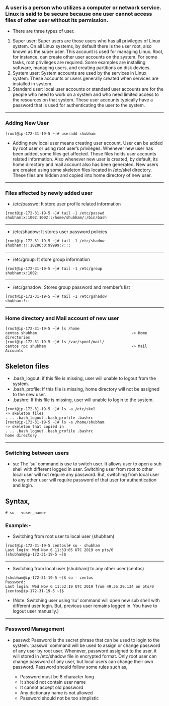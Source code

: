 ### A user is a person who utilizes a computer or network service. Linux is said to be secure because one user cannot access files of other user without its permission.
- There are three types of user.
1. Super user: Super users are those users who has all privileges of Linux system. On all Linux systems, by default there is the user root, also known as the super user. This account is used for managing Linux. Root, for instance, can create other user accounts on the system. For some tasks, root privileges are required. Some examples are installing software, managing users, and creating partitions on disk devices.
2. System user: System accounts are used by the services in Linux system. These accounts or users generally created when services are installed in system.
3. Standard user: local user accounts or standard user accounts are for the people who need to work on a system and who need limited access to the resources on that system. These user accounts typically have a password that is used for authenticating the user to the system.
---
### Adding New User
```
[root@ip-172-31-19-5 ~]# useradd shubham
```
- Adding new local user means creating user account. User can be added by root user or using root user’s privileges. Whenever new user has been added, some files get affected. These files holds user accounts related information. Also whenever new user is created, by default, its home directory and mail account also has been generated. New users are created using some skeleton files located in
/etc/skel directory. These files are hidden and copied into home directory of new user.
---
### Files affected by newly added user
 - /etc/passwd: It store user profile related information
```
[root@ip-172-31-19-5 ~]# tail -1 /etc/passwd
shubham:x:1002:1002::/home/shubham/:/bin/bash
```
---
- /etc/shadow: It stores user password policies
```
[root@ip-172-31-19-5 ~]# tail -1 /etc/shadow
shubham:!!:18206:0:99999:7:::
```
---
- /etc/group: It store group information
```
[root@ip-172-31-19-5 ~]# tail -1 /etc/group
shubham:x:1002:
```
---
- /etc/gshadow: Stores group password and member’s list
```
[root@ip-172-31-19-5 ~]# tail -1 /etc/gshadow
shubham:!::
```
---
### Home directory and Mail account of new user
```
[root@ip-172-31-19-5 ~]# ls /home
centos shubham                                          -> Home directories
[root@ip-172-31-19-5 ~]# ls /var/spool/mail/
centos rpc shubham                                      -> Mail Accounts
```
## Skeleton files
   - .bash_logout: if this file is missing, user will unable to logout from the system.
   - .bash_profile: If this file is missing, home directory will not be assigned to the new user.
   - .bashrc: If this file is missing, user will unable to login to the system.
```
[root@ip-172-31-19-5 ~]# ls -a /etc/skel                                   -> skeleton files
. .. .bash_logout .bash_profile .bashrc
[root@ip-172-31-19-5 ~]# ls -a /home/shubham                               -> skeleton that copied in
. .. .bash_logout .bash_profile .bashrc                                    home directory
```
---
### Switching between users
-  su: The ‘su’ command is use to switch user. It allows user to open a sub shell with different logged in user. Switching user from root to other local user will not require any password. But, switching from        local user to any other user will require password of that user for authentication and login.
## Syntax,
```
# su - <user_name>
````
### Example:-
- Switching from root user to local user (shubham)
```
[root@ip-172-31-19-5 centos]# su - shubham
Last login: Wed Nov 6 11:53:05 UTC 2019 on pts/0
[shubham@ip-172-31-19-5 ~]$
```
---
- Switching from local user (shubham) to any other user (centos)
```
[shubham@ip-172-31-19-5 ~]$ su - centos
Password:
Last login: Wed Nov 6 11:52:19 UTC 2019 from 49.36.29.134 on pts/0
[centos@ip-172-31-19-5 ~]$
```
  - (Note: Switching user using ‘su’ command will open new sub shell with different user login. But, previous user remains logged in. You have to logout user manually.)
---
### Password Management
- passwd: Password is the secret phrase that can be used to login to the system. ‘passwd’ command will be used to assign or change password of any user by root user. Whenever, password assigned to the user, it will stored in /etc/shadow file in encrypted format. Only root user can change password of any user, but local users can change their own password. Password should follow some rules such as,

    - Password must be 8 character long
    - It should not contain user name
    - It cannot accept old password
    - Any dictionary name is not allowed
    - Password should not be too simplistic































